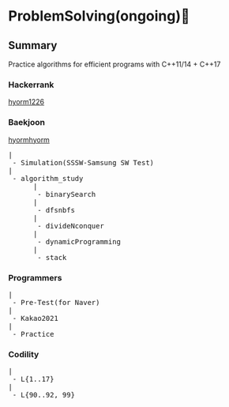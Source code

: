 # ProblemSolving(ongoing):wrench:

## Summary

Practice algorithms for efficient programs with C++11/14 + C++17

### Hackerrank
[hyorm1226](https://www.hackerrank.com/hyorm1226)

### Baekjoon 
[hyormhyorm](https://www.acmicpc.net/user/hyormhyorm)
<pre>
|
 - Simulation(SSSW-Samsung SW Test)
|
 - algorithm_study
      |
       - binarySearch
      |
       - dfsnbfs
      |
       - divideNconquer
      |
       - dynamicProgramming
      |
       - stack
</pre>
### Programmers
<pre>
|
 - Pre-Test(for Naver)
|
 - Kakao2021
|
 - Practice
</pre>

### Codility
<pre>
|
 - L{1..17}
|
 - L{90..92, 99}
</pre>
